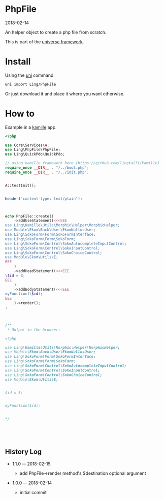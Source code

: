 PhpFile
===========
2018-02-14



An helper object to create a php file from scratch.


This is part of the [universe framework](https://github.com/karayabin/universe-snapshot).


Install
==========
Using the [uni](https://github.com/lingtalfi/universe-naive-importer) command.
```bash
uni import Ling/PhpFile
```

Or just download it and place it where you want otherwise.




How to
==========

Example in a [kamille](https://github.com/lingtalfi/kamille) app.

```php
<?php

use Core\Services\A;
use Ling\PhpFile\PhpFile;
use Ling\QuickPdo\QuickPdo;

// using kamille framework here (https://github.com/lingtalfi/kamille)
require_once __DIR__ . "/../boot.php";
require_once __DIR__ . "/../init.php";


A::testInit();


header('content-type: text/plain');



echo PhpFile::create()
    ->addUseStatement(<<<EEE
use Ling\Kamille\Utils\Morphic\Helper\MorphicHelper;
use Module\Ekom\Back\User\EkomNullosUser;
use Ling\SokoForm\Form\SokoFormInterface;
use Ling\SokoForm\Form\SokoForm;
use Ling\SokoForm\Control\SokoAutocompleteInputControl;
use Ling\SokoForm\Control\SokoInputControl;
use Ling\SokoForm\Control\SokoChoiceControl;
use Module\Ekom\Utils\E;
EEE
    )
    ->addHeadStatement(<<<EEE
\$id = 3;    
EEE
    )
    ->addBodyStatement(<<<EEE
myFunction(\$id);    
EEE
    )->render();
;



/**
 * Output in the browser:

<?php

use Ling\Kamille\Utils\Morphic\Helper\MorphicHelper;
use Module\Ekom\Back\User\EkomNullosUser;
use Ling\SokoForm\Form\SokoFormInterface;
use Ling\SokoForm\Form\SokoForm;
use Ling\SokoForm\Control\SokoAutocompleteInputControl;
use Ling\SokoForm\Control\SokoInputControl;
use Ling\SokoForm\Control\SokoChoiceControl;
use Module\Ekom\Utils\E;


$id = 3;


myFunction($id);


*/



 
```





History Log
------------------    
    
- 1.1.0 -- 2018-02-15

    - add PhpFile->render method's $destination optional argument
    
- 1.0.0 -- 2018-02-14

    - initial commit